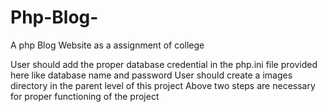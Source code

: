 # Php-Blog-
A php Blog Website as a assignment of college

User should add the proper database credential in the php.ini file provided here like database name and password
User should create a images directory in the parent level of this project
Above two steps are necessary for proper functioning of the project
